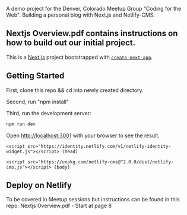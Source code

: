 A demo project for the Denver, Colorado Meetup Group "Coding for the Web".
Building a personal blog with Next.js and Netlify-CMS.

## Nextjs Overview.pdf contains instructions on how to build out our initial project.

This is a [Next.js](https://nextjs.org/) project bootstrapped with [`create-next-app`](https://github.com/vercel/next.js/tree/canary/packages/create-next-app).

## Getting Started

First, clone this repo && cd into newly created directory.

Second, run "npm install"

Third, run the development server:

```bash
npm run dev
```

Open [http://localhost:3001](http://localhost:3001) with your browser to see the result.

    <script src="https://identity.netlify.com/v1/netlify-identity-widget.js"></script> (head)

    <script src="https://unpkg.com/netlify-cms@^2.0.0/dist/netlify-cms.js"></script> (body)

## Deploy on Netlify

To be covered in Meetup sessions but instructions can be found in this repo: Nextjs Overview.pdf - Start at page 8
